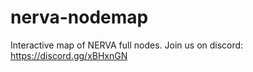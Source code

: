 # nerva-nodemap
Interactive map of NERVA full nodes.
Join us on discord: https://discord.gg/xBHxnGN
